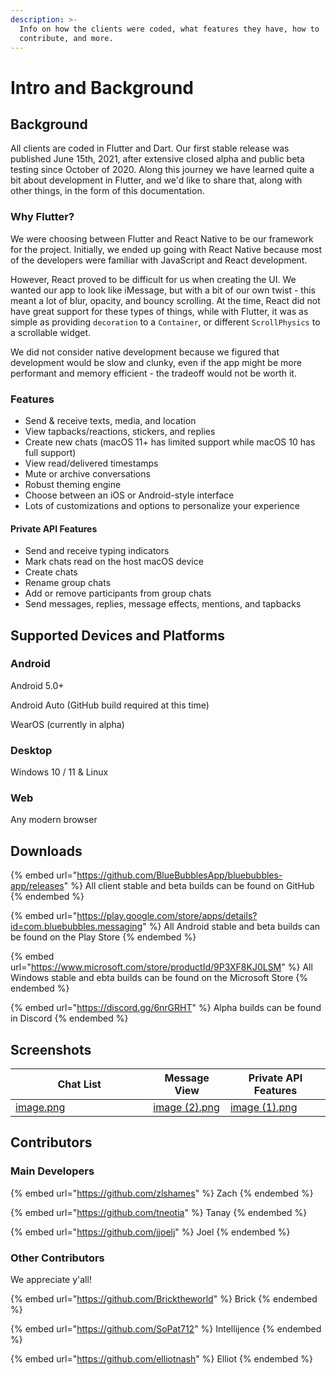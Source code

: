 ```yaml
---
description: >-
  Info on how the clients were coded, what features they have, how to
  contribute, and more.
---
```


# Intro and Background

## Background

All clients are coded in Flutter and Dart. Our first stable release was published June 15th, 2021, after extensive closed alpha and public beta testing since October of 2020. Along this journey we have learned quite a bit about development in Flutter, and we'd like to share that, along with other things, in the form of this documentation.

### Why Flutter?

We were choosing between Flutter and React Native to be our framework for the project. Initially, we ended up going with React Native because most of the developers were familiar with JavaScript and React development.&#x20;

However, React proved to be difficult for us when creating the UI. We wanted our app to look like iMessage, but with a bit of our own twist - this meant a lot of blur, opacity, and bouncy scrolling. At the time, React did not have great support for these types of things, while with Flutter, it was as simple as providing `decoration` to a `Container`, or different `ScrollPhysics` to a scrollable widget.

We did not consider native development because we figured that development would be slow and clunky, even if the app might be more performant and memory efficient - the tradeoff would not be worth it.

### Features

* Send & receive texts, media, and location
* View tapbacks/reactions, stickers, and replies
* Create new chats (macOS 11+ has limited support while macOS 10 has full support)
* View read/delivered timestamps
* Mute or archive conversations
* Robust theming engine
* Choose between an iOS or Android-style interface
* Lots of customizations and options to personalize your experience

#### Private API Features

* Send and receive typing indicators
* Mark chats read on the host macOS device
* Create chats
* Rename group chats
* Add or remove participants from group chats
* Send messages, replies, message effects, mentions, and tapbacks

## Supported Devices and Platforms

### Android

Android 5.0+

Android Auto (GitHub build required at this time)

WearOS (currently in alpha)

### Desktop

Windows 10 / 11 & Linux

### Web

Any modern browser

## Downloads

{% embed url="https://github.com/BlueBubblesApp/bluebubbles-app/releases" %}
All client stable and beta builds can be found on GitHub
{% endembed %}

{% embed url="https://play.google.com/store/apps/details?id=com.bluebubbles.messaging" %}
All Android stable and beta builds can be found on the Play Store
{% endembed %}

{% embed url="https://www.microsoft.com/store/productId/9P3XF8KJ0LSM" %}
All Windows stable and ebta builds can be found on the Microsoft Store
{% endembed %}

{% embed url="https://discord.gg/6nrGRHT" %}
Alpha builds can be found in Discord
{% endembed %}

## Screenshots

<table><thead><tr><th width="204.33333333333331" data-type="files">Chat List</th><th data-type="files">Message View</th><th data-type="files">Private API Features</th></tr></thead><tbody><tr><td><a href=".gitbook/assets/image.png">image.png</a></td><td><a href=".gitbook/assets/image (2).png">image (2).png</a></td><td><a href=".gitbook/assets/image (1).png">image (1).png</a></td></tr></tbody></table>

## Contributors

### Main Developers

{% embed url="https://github.com/zlshames" %}
Zach
{% endembed %}

{% embed url="https://github.com/tneotia" %}
Tanay
{% endembed %}

{% embed url="https://github.com/jjoelj" %}
Joel
{% endembed %}

### Other Contributors

We appreciate y'all!

{% embed url="https://github.com/Bricktheworld" %}
Brick
{% endembed %}

{% embed url="https://github.com/SoPat712" %}
Intellijence
{% endembed %}

{% embed url="https://github.com/elliotnash" %}
Elliot
{% endembed %}
